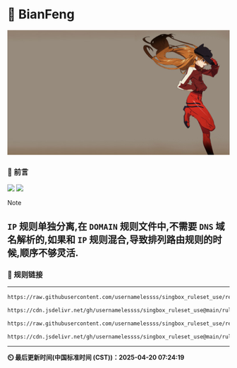 
# 🧸 BianFeng
![](https://raw.githubusercontent.com/usernamelessss/picture-bed/main/images/202504042256831.jpg)
### 📣 前言
![](https://shields.io/badge/-移除重复规则-ff69b4) ![](https://shields.io/badge/-IP&nbsp;规则单独存放不与&nbsp;DOMAIN&nbsp;等混合-green)
> [!NOTE]
**`IP` 规则单独分离,在 `DOMAIN` 规则文件中,不需要 `DNS` 域名解析的,如果和 `IP` 规则混合,导致排列路由规则的时候,顺序不够灵活.**
---

###  🔗 规则链接
---

```url
https://raw.githubusercontent.com/usernamelessss/singbox_ruleset_use/refs/heads/main/rule/BianFeng/BianFeng_No_IP.json
```

```url
https://cdn.jsdelivr.net/gh/usernamelessss/singbox_ruleset_use@main/rule/BianFeng/BianFeng_No_IP.json
```

```url
https://raw.githubusercontent.com/usernamelessss/singbox_ruleset_use/refs/heads/main/rule/BianFeng/BianFeng_No_IP.srs
```

```url
https://cdn.jsdelivr.net/gh/usernamelessss/singbox_ruleset_use@main/rule/BianFeng/BianFeng_No_IP.srs
```

---
**⏲️ 最后更新时间(中国标准时间 (CST))：2025-04-20 07:24:19**
